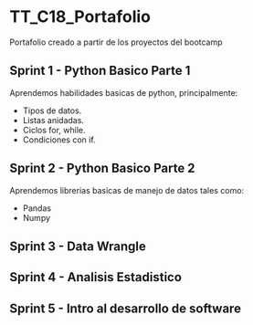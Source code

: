 # TT_C18_Portafolio
Portafolio creado a partir de los proyectos del bootcamp


## Sprint 1 - Python Basico Parte 1
Aprendemos habilidades basicas de python, principalmente:
- Tipos de datos.
- Listas anidadas.
- Ciclos for, while.
- Condiciones con if.

## Sprint 2 - Python Basico Parte 2
Aprendemos librerias basicas de manejo de datos tales como:
- Pandas
- Numpy


## Sprint 3 - Data Wrangle

## Sprint 4 - Analisis Estadistico

## Sprint 5 - Intro al desarrollo de software
